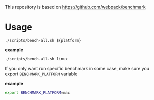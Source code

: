 This repository is based on https://github.com/webpack/benchmark

# Usage
`./scripts/bench-all.sh ${platform}`

**example**
```bash
./scripts/bench-all.sh linux
```

If you only want run specific benchmark in some case, make sure you export `BENCHMARK_PLATFORM` variable

**example**
```bash
export BENCHMARK_PLATFORM=mac
```